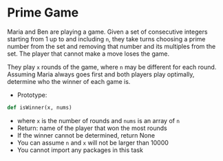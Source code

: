 # Prime Game

Maria and Ben are playing a game. Given a set of consecutive integers starting from 1 up to and including `n`, they take turns choosing a prime number from the set and removing that number and its multiples from the set. The player that cannot make a move loses the game.

They play `x` rounds of the game, where `n` may be different for each round. Assuming Maria always goes first and both players play optimally, determine who the winner of each game is.

* Prototype: 
```python
def isWinner(x, nums)
```
* where `x` is the number of rounds and `nums` is an array of `n`
* Return: name of the player that won the most rounds
* If the winner cannot be determined, return None
* You can assume `n` and `x` will not be larger than 10000
* You cannot import any packages in this task
